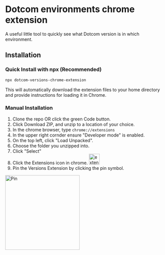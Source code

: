 # Dotcom environments chrome extension

A useful little tool to quickly see what Dotcom version is in which environment.

## Installation

### Quick Install with npx (Recommended)

```bash
npx dotcom-versions-chrome-extension
```

This will automatically download the extension files to your home directory and provide instructions for loading it in Chrome.

### Manual Installation

1. Clone the repo OR click the green Code button.
2. Click Download ZIP, and unzip to a location of your choice.
3. In the chrome browser, type `chrome://extensions`
4. In the upper right cornder ensure "Developer mode" is enabled.
5. On the top left, click "Load Unpacked".
6. Choose the folder you unzipped into.
7. Click "Select"
8. Click the Extensions icon in chrome. <img width="34" alt="extensions icon" src="https://github.com/user-attachments/assets/72acf725-6565-47ea-828b-9c5419239dc8" />
9. Pin the Versions Extension by clicking the pin symbol.
<img width="237" alt="Pin" src="https://github.com/user-attachments/assets/36c21ca8-2f28-45b2-946e-4a464c12f0c5" />
